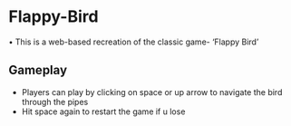 # Flappy-Bird
•	This is a web-based recreation of the classic game- ‘Flappy Bird’
## Gameplay
- Players can play by clicking on space or up arrow to navigate the bird through the pipes
- Hit space again to restart the game if u lose

